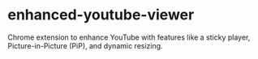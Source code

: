 # enhanced-youtube-viewer
Chrome extension to enhance YouTube with features like a sticky player, Picture-in-Picture (PiP), and dynamic resizing.
